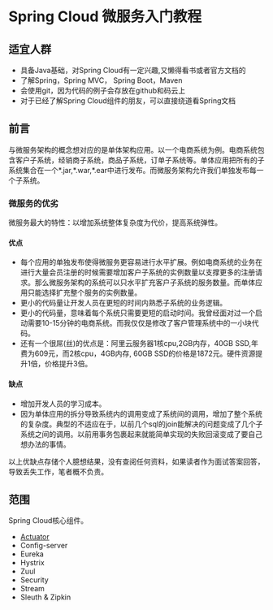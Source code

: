 # Spring Cloud 微服务入门教程

## 适宜人群

- 具备Java基础，对Spring Cloud有一定兴趣,又懒得看书或者官方文档的
- 了解Spring，Spring MVC， Spring Boot，Maven
- 会使用git，因为代码的例子会存放在github和码云上
- 对于已经了解Spring Cloud组件的朋友，可以直接绕道看Spring文档

## 前言

与微服务架构的概念想对应的是单体架构应用。以一个电商系统为例。电商系统包含客户子系统，经销商子系统，商品子系统，订单子系统等。单体应用把所有的子系统集合在一个\*.jar,\*.war,\*.ear中进行发布。而微服务架构允许我们单独发布每一个子系统。

### 微服务的优劣

微服务最大的特性：以增加系统整体复杂度为代价，提高系统弹性。

#### 优点

- 每个应用的单独发布使得微服务更容易进行水平扩展。例如电商系统的业务在进行大量会员注册的时候需要增加客户子系统的实例数量以支撑更多的注册请求。那么微服务架构的系统可以只水平扩充客户子系统的服务数量。而单体应用只能选择扩充整个服务的实例数量。
- 更小的代码量让开发人员在更短的时间内熟悉子系统的业务逻辑。
- 更小的代码量，意味着每个系统只需要更短的启动时间。我曾经面对过一个启动需要10-15分钟的电商系统。而我仅仅是修改了客户管理系统中的一小块代码。
- 还有一个很屌(丝)的优点是：阿里云服务器1核cpu,2GB内存，40GB SSD,年费为609元，而2核cpu，4GB内存, 60GB SSD的价格是1872元。硬件资源提升1倍，价格提升3倍。

#### 缺点

- 增加开发人员的学习成本。
- 因为单体应用的拆分导致系统内的调用变成了系统间的调用，增加了整个系统的复杂度。典型的不适应在于，以前几个sql的join能解决的问题变成了几个子系统之间的调用。以前用事务包裹起来就能简单实现的失败回滚变成了要自己想办法的事情。

以上优缺点存储个人臆想结果，没有查阅任何资料，如果读者作为面试答案回答，导致丢失工作，笔者概不负责。

## 范围

Spring Cloud核心组件。

- [Actuator](tutorial/1.%20微服务入门教程-Actuator.md)
- Config-server
- Eureka
- Hystrix
- Zuul
- Security
- Stream
- Sleuth & Zipkin